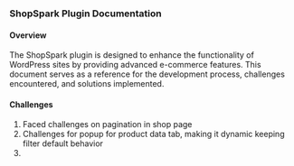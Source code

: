 ### ShopSpark Plugin Documentation

#### Overview
The ShopSpark plugin is designed to enhance the functionality of WordPress sites by providing advanced e-commerce features. This document serves as a reference for the development process, challenges encountered, and solutions implemented.

#### Challenges
1. Faced challenges on pagination in shop page
2. Challenges for popup for product data tab, making it dynamic keeping filter default behavior
3. 
